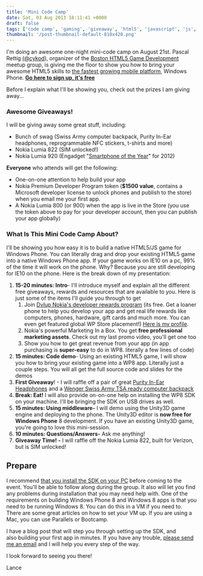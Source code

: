 ```yaml
---
title: 'Mini Code Camp'
date: Sat, 03 Aug 2013 18:11:41 +0000
draft: false
tags: ['code camp', 'gaming', 'giveaway', 'html5', 'javascript', 'js', 'mobile', 'publishing', 'resources', 'windows phone 8', 'wpdev']
thumbnail: '/post-thumbnail-default-810x420.png'
---
```


I'm doing an awesome one-night mini-code camp on August 21st. Pascal Rettig [(@cykod](https://twitter.com/cykod)), organizer of the [Boston HTML5 Game Development](http://www.meetup.com/Boston-HTML5-Game-Development/) meetup group, is giving me the floor to show you how to bring your awesome HTML5 skills to [the fastest growing mobile platform](http://venturebeat.com/2013/06/03/iphone-windows-phone-growing-faster-than-android-in-u-s/), Windows Phone. [**Go here to sign up, it's free**](http://www.meetup.com/Boston-HTML5-Game-Development/events/119452042/)

Before I explain what I'll be showing you, check out the prizes I am giving away...

### Awesome Giveaways!

I will be giving away some great stuff, including:

*   Bunch of swag (Swiss Army computer backpack, Purity In-Ear headphones, reprogrammable NFC stickers, t-shirts and more)
*   Nokia Lumia 822 (SIM unlocked!)
*   Nokia Lumia 920 (Engadget "[Smartphone of the Year](http://blogs.msdn.com/b/cdnstudents/archive/2013/02/21/engadget-readers-choice-awards-smartphone-of-the-year-to-nokia-lumia-920.aspx)" for 2012)

**Everyone** who attends will get the following:

*   One-on-one attention to help build your app
*   Nokia Premium Developer Program token (**$1500 value**, contains a Microsoft developer license to unlock phones and publish to the store) when you email me your first app.
*   A Nokia Lumia 800 (or 900) when the app is live in the Store (you use the token above to pay for your developer account, then you can publish your app globally)

### What Is This Mini Code Camp About?

I'll be showing you how easy it is to build a native HTML5/JS game for Windows Phone. You can literally drag and drop your existing HTML5 game into a native Windows Phone app. If your game works on IE10 on a pc, 99% of the time it will work on the phone. Why? Because you are still developing for IE10 on the phone. Here is the break down of my presentation:

1.  **15-20 minutes: Intro**\- I'll introduce myself and explain all the different free giveaways, rewards and resources that are available to you. Here is just some of the items I'll guide you through to get
    1.  Join [Dvlup Nokia's developer rewards program](http://www.dvlup.com) (its free. Get a loaner phone to help you develop your app and get real life rewards like computers, phones, hardware, gift cards and much more. You can even get featured global WP Store placement!) [Here is my profile](http://www.dvlup.com/lance#).
    2.  Nokia's powerful Marketing In a Box. You get **free professional marketing assets**. Check out my last promo video, you'll get one too
    3.  Show you how to get great revenue from your app (in app purchasing is **super-easy** to do in WP8. literally a few lines of code)
2.  **15 minutes: Code demo**\- Using an existing HTML5 game, I will show you how to bring your existing game into a WP8 app. Literally just a couple steps. You will all get the full source code and slides for the demos
3.  **First Giveaway**! - I will raffle off a pair of great [Purity In-Ear Headphones](http://www.amazon.com/gp/product/B0074F5GLC/ref=pd_lpo_k2_dp_sr_3?pf_rd_p=1535523722&pf_rd_s=lpo-top-stripe-1&pf_rd_t=201&pf_rd_i=B0074F5DQA&pf_rd_m=ATVPDKIKX0DER&pf_rd_r=173AC0QPHGXJQ08PSM08) and a [Wenger Swiss Army TSA ready computer backpack](http://www.amazon.com/SwissGear-WA-7329-14F00-Carrying-Backpack-Notebook-Black/dp/B002V9R1NM/ref=sr_1_21?s=electronics&ie=UTF8&qid=1375549227&sr=1-21&keywords=wenger+computer+backpack)
4.  **Break: Eat!** I will also provide on-on-one help on installing the WP8 SDK on your machine. I'll be bringing the SDK on USB drives as well.
5.  **15 minutes: Using middleware-** I will demo using the Unity3D game engine and deploying to the phone. The Unity3D editor is **now free for Windows Phone** 8 development.  If you have an existing Unity3D game, you're going to love this mini-session.
6.  **10 minutes: Questions/Answers-** Ask me anything!
7.  **Giveaway Time! -** I will raffle off the Nokia Lumia 822, built for Verizon, but is SIM unlocked!

Prepare
-------

I recommend [that you install the SDK on your PC](https://dev.windowsphone.com/en-us/downloadsdk) before coming to the event. You'll be able to follow along during the group. It also will let you find any problems during installation that you may need help with. One of the requirements on building Windows Phone 8 and Windows 8 apps is that you need to be running Windows 8. You can do this in a VM if you need to. There are some great articles on how to set your VM up. If you are using a Mac, you can use Parallels or Bootcamp.

I have a blog post that will step you through setting up the SDK, and also building your first app in minutes. If you have any trouble, [please send me an email](http://nokiawpdev.wordpress.com/about/ "About") and I will help you every step of the way.

I look forward to seeing you there!

Lance
